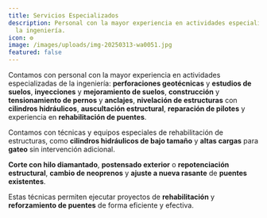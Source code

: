 ```yaml
---
title: Servicios Especializados
description: Personal con la mayor experiencia en actividades especializadas de
  la ingeniería.
icon: ⚙️
image: /images/uploads/img-20250313-wa0051.jpg
featured: false
---
```

Contamos con personal con la mayor experiencia en actividades especializadas de la ingeniería: **perforaciones geotécnicas** y **estudios de suelos**, **inyecciones** y **mejoramiento de suelos**, **construcción** y **tensionamiento de pernos** y **anclajes**, **nivelación de estructuras** con **cilindros hidráulicos**, **auscultación estructural**, **reparación de pilotes** y experiencia en **rehabilitación de puentes**.

Contamos con técnicas y equipos especiales de rehabilitación de estructuras, como **cilindros hidráulicos de bajo tamaño** y **altas cargas** para **gateo** sin intervención adicional.

**Corte con hilo diamantado**, **postensado exterior** o **repotenciación estructural**, **cambio de neoprenos** y **ajuste a nueva rasante** de **puentes existentes**.

Estas técnicas permiten ejecutar proyectos de **rehabilitación** y **reforzamiento de puentes** de forma eficiente y efectiva.
